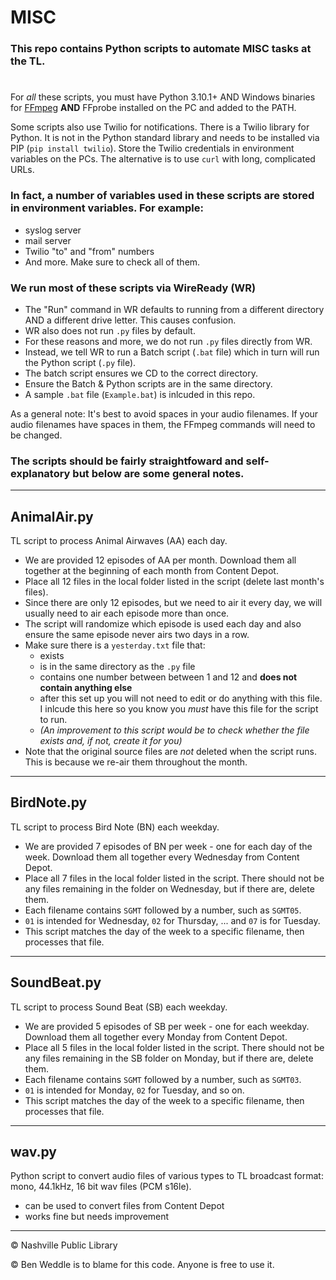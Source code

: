 # MISC 

### This repo contains Python scripts to automate MISC tasks at the TL.

#

For *all* these scripts, you must have Python 3.10.1+ AND Windows binaries for [FFmpeg](https://www.ffmpeg.org) **AND** FFprobe installed on the PC and added to the PATH.

Some scripts also use Twilio for notifications. There is a Twilio library for Python. It is not in the Python standard library and needs to be installed via PIP (`pip install twilio`). Store the Twilio credentials in environment variables on the PCs. The alternative is to use `curl` with long, complicated URLs.

### In fact, a number of variables used in these scripts are stored in environment variables. For example:
- syslog server
- mail server
- Twilio "to" and "from" numbers
- And more. Make sure to check all of them.


### We run most of these scripts via WireReady (WR)
- The "Run" command in WR defaults to running from a different directory AND a different drive letter. This causes confusion.
- WR also does not run `.py` files by default. 
- For these reasons and more, we do not run `.py` files directly from WR.
- Instead, we tell WR to run a Batch script (`.bat` file) which in turn will run the Python script (`.py` file). 
- The batch script ensures we CD to the correct directory.
- Ensure the Batch & Python scripts are in the same directory.
- A sample `.bat` file (`Example.bat`) is inlcuded in this repo.

As a general note: It's best to avoid spaces in your audio filenames. If your audio filenames have spaces in them, the FFmpeg commands will need to be changed.

### The scripts should be fairly straightfoward and self-explanatory but below are some general notes.

---

## AnimalAir.py

TL script to process Animal Airwaves (AA) each day.
- We are provided 12 episodes of AA per month. Download them all together at the beginning of each month from Content Depot.
- Place all 12 files in the local folder listed in the script (delete last month's files).
- Since there are only 12 episodes, but we need to air it every day, we will usually need to air each episode more than once.
- The script will randomize which episode is used each day and also ensure the same episode never airs two days in a row.
- Make sure there is a  `yesterday.txt` file that: 
    - exists
    - is in the same directory as the `.py` file
    - contains one number between between 1 and 12 and **does not contain anything else**
    - after this set up you will not need to edit or do anything with this file. I inlcude this here so you know you *must* have this file for the script to run. 
    - *(An improvement to this script would be to check whether the file exists and, if not, create it for you)*
- Note that the original source files are *not* deleted when the script runs. This is because we re-air them throughout the month.

-----
## BirdNote.py

TL script to process Bird Note (BN) each weekday.
- We are provided 7 episodes of BN per week - one for each day of the week. Download them all together every Wednesday from Content Depot.
- Place all 7 files in the local folder listed in the script. There should not be any files remaining in the folder on Wednesday, but if there are, delete them.
- Each filename contains `SGMT` followed by a number, such as `SGMT05`.
 - `01` is intended for Wednesday, `02` for Thursday, ... and `07` is for Tuesday.
 - This script matches the day of the week to a specific filename, then processes that file.
-----
## SoundBeat.py

TL script to process Sound Beat (SB) each weekday.
- We are provided 5 episodes of SB per week - one for each weekday. Download them all together every Monday from Content Depot.
- Place all 5 files in the local folder listed in the script. There should not be any files remaining in the SB folder on Monday, but if there are, delete them.
- Each filename contains `SGMT` followed by a number, such as `SGMT03`.
 - `01` is intended for Monday, `02` for Tuesday, and so on.
 - This script matches the day of the week to a specific filename, then processes that file.

---

## wav.py
Python script to convert audio files of various types to TL broadcast format: mono, 44.1kHz, 16 bit wav files (PCM s16le).
- can be used to convert files from Content Depot
- works fine but needs improvement

---
© Nashville Public Library

© Ben Weddle is to blame for this code. Anyone is free to use it.